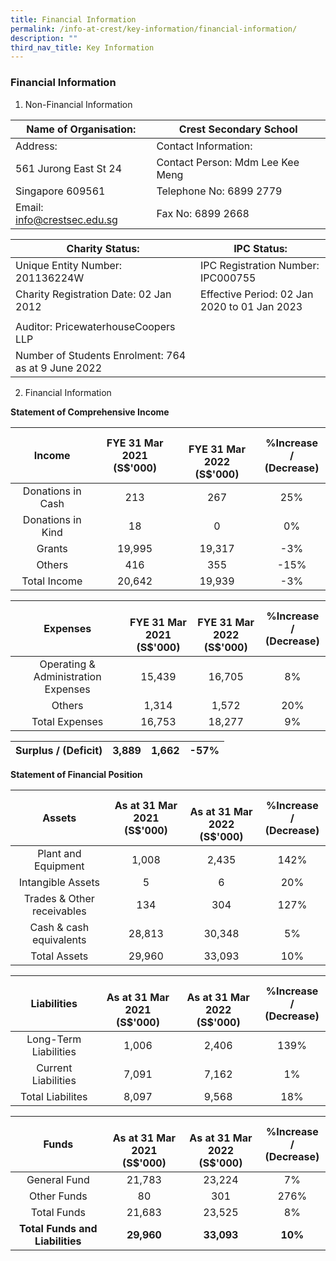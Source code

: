 ```yaml
---
title: Financial Information
permalink: /info-at-crest/key-information/financial-information/
description: ""
third_nav_title: Key Information
---
```

### Financial Information

1) Non-Financial Information

| Name of Organisation: | Crest Secondary School |
|---|---|
| Address: | Contact Information: |
| 561 Jurong East St 24 | Contact Person: Mdm Lee Kee Meng |
| Singapore 609561 | Telephone No: 6899 2779 |
| Email: info@crestsec.edu.sg | Fax No: 6899 2668 |


| Charity Status:  | IPC Status: |
|---|---|
| Unique Entity Number: 201136224W | IPC Registration Number: IPC000755 |
| Charity Registration Date: 02 Jan 2012 | Effective Period: 02 Jan 2020 to 01 Jan 2023 |
|  |  |
| Auditor: PricewaterhouseCoopers LLP |  |
| Number of Students Enrolment: 764 as at 9 June 2022 |  |


2) Financial Information

**Statement of Comprehensive Income**

| Income | FYE 31 Mar 2021<br>(S$'000) | <br>FYE 31 Mar 2022<br>(S$'000) | %Increase / <br>(Decrease) |
|:---:|:---:|:---:|:---:|
| Donations in Cash | 213 | 267 | 25% |
|  Donations in Kind |  18 |  0 |  0% |
| Grants | 19,995 | 19,317 | -3% |
|  Others |  416 |  355 |  -15% |
|  Total Income |  20,642 |  19,939 |  -3% |

| Expenses | <br>FYE 31 Mar 2021<br>(S$'000) | <br>FYE 31 Mar 2022<br>(S$'000) | %Increase / <br>(Decrease) |
|:---:|:---:|:---:|:---:|
| Operating &amp; Administration Expenses | 15,439 | 16,705 | 8% |
|  Others | 1,314 | 1,572 | 20% |
|  Total Expenses |  16,753 |  18,277 | 9% |

| Surplus / (Deficit) | 3,889 | 1,662 | -57% |
|:---:|:---:|:---:|:---:|


**Statement of Financial Position**

| Assets | As at 31 Mar 2021<br>(S$'000) | <br>As at 31 Mar 2022<br>(S$'000) | %Increase / <br>(Decrease) |
|:---:|:---:|:---:|:---:|
| Plant and Equipment | 1,008 | 2,435 | 142% |
| Intangible Assets | 5 | 6 | 20% |
|  Trades &amp; Other receivables |  134 | 304 | 127% |
|  Cash &amp; cash equivalents |  28,813 |  30,348 | 5% |
|  Total Assets |  29,960 | 33,093 |  10% |

| Liabilities | <br>As at 31 Mar 2021<br>(S$'000) | <br>As at 31 Mar 2022<br>(S$'000) | %Increase / <br>(Decrease) |
|:---:|:---:|:---:|:---:|
| Long-Term Liabilities | 1,006 | 2,406 | 139% |
|  Current Liabilities |  7,091 | 7,162 | 1% |
|  Total Liabilites |  8,097 |  9,568 | 18% |

| Funds | <br>As at 31 Mar 2021<br>(S$'000) | <br>As at 31 Mar 2022<br>(S$'000) | %Increase / <br>(Decrease) |
|:---:|:---:|:---:|:---:|
|  General Fund |  21,783 | 23,224 |  7% |
|  Other Funds |  80 | 301 |  276% |
|  Total Funds | 21,683 | 23,525 |  8% |
| **Total Funds and Liabilities** | **29,960** | **33,093** | **10%** |